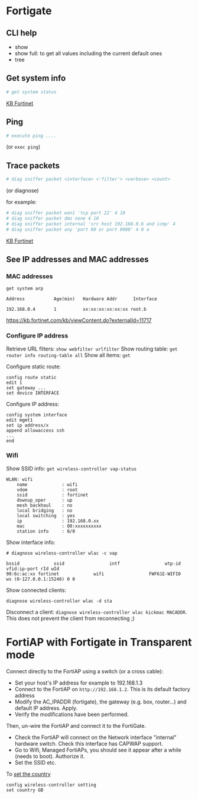 # Fortigate

## CLI help

- show
- show full: to get all values including the current default ones
- tree

## Get system info

```bash
# get system status
```

[KB Fortinet](http://kb.fortinet.com/kb/viewContent.do?externalId=FD31964)

## Ping

```bash
# execute ping ....
```

(or `exec ping`)


## Trace packets

```bash
# diag sniffer packet <interface> <'filter'> <verbose> <count> 
```
(or diagnose)

for example:

```bash
# diag sniffer packet wan1 'tcp port 22' 4 10
# diag sniffer packet dmz none 4 10
# diag sniffer packet internal 'src host 192.168.0.6 and icmp' 4
# diag sniffer packet any 'port 80 or port 8080' 4 0 a
```

[KB Fortinet](http://kb.fortinet.com/kb/viewContent.do?externalId=11186)



## See IP addresses and MAC addresses

### MAC addresses

`get system arp`

```
Address           Age(min)   Hardware Addr      Interface

192.168.0.4       1          xx:xx:xx:xx:xx:xx root.b
```

https://kb.fortinet.com/kb/viewContent.do?externalId=11717

### Configure IP address

Retrieve URL filters: `show webfilter urlfilter`
Show routing table: `get router info routing-table all`
Show all items: `get`

Configure static route:
```
config route static
edit 1
set gateway ...
set device INTERFACE
```

Configure IP address:

```
config system interface
edit mgmt1
set ip address/x
append allowaccess ssh
...
end
```

### Wifi


Show SSID info: `get wireless-controller vap-status`

```
WLAN: wifi
    name             : wifi
    vdom             : root
    ssid             : fortinet
    downup_oper      : up
    mesh backhaul    : no
    local bridging   : no
    local switching  : yes
    ip               : 192.168.0.xx
    mac              : 00:xxxxxxxxxx
    station info     : 0/0
```

Show interface info:

```
# diagnose wireless-controller wlac -c vap

bssid             ssid                 intf                 wtp-id               vfid:ip-port rId wId
90:6c:ac:xx fortinet             wifi                 FWF61E-WIFI0         ws (0-127.0.0.1:15246) 0 0
```

Show connected clients:

```
diagnose wireless-controller wlac -d sta
```

Disconnect a client: `diagnose wireless-controller wlac kickmac MACADDR`. This does not prevent the client from reconnecting ;)

# FortiAP with Fortigate in Transparent mode

Connect directly to the FortiAP using a switch (or a cross cable):

- Set your host's IP address for example to 192.168.1.3
- Connect to the FortiAP on `http://192.168.1.2`. This is its default factory address
- Modify the AC_IPADDR (fortigate), the gateway (e.g. box, router...) and default IP address. Apply.
- Verify the modifications have been performed.

Then, un-wire the FortiAP and connect it to the FortiGate.

- Check the FortiAP will connect on the Network interface "internal" hardware switch. Check this interface has CAPWAP support.
- Go to Wifi, Managed FortiAPs, you should see it appear after a while (needs to boot). Authorize it.
- Set the SSID etc.

To [set the country](https://kb.fortinet.com/kb/viewContent.do?externalId=FD35116)

```
config wireless-controller setting
set country GB
```


